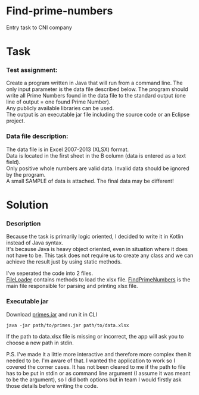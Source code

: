 # Find-prime-numbers
Entry task to CNI company

# Task
### Test assignment:
Create a program written in Java that will run from a command line. The only input parameter is the data file described below.
The program should write all Prime Numbers found in the data file to the standard output (one line of output = one found Prime Number).  
Any publicly available libraries can be used.  
The output is an executable jar file including the source code or an Eclipse project.
 
### Data file description:
The data file is in Excel 2007-2013 (XLSX) format.  
Data is located in the first sheet in the B column (data is entered as a text field).  
Only positive whole numbers are valid data. Invalid data should be ignored by the program.  
A small SAMPLE of data is attached. The final data may be different!

# Solution
### Description
Because the task is primarily logic oriented, I decided to write it in Kotlin instead of Java syntax.  
It's because Java is heavy object oriented, even in situation where it does not have to be. This task does not require us to create any class and we can achieve the result just by using static methods.  
  
I've seperated the code into 2 files.  
[FileLoader](https://github.com/Vergil333/Find-prime-numbers/blob/master/src/main/kotlin/FileLoader.kt) contains methods to load the xlsx file.
[FindPrimeNumbers](https://github.com/Vergil333/Find-prime-numbers/blob/master/src/main/kotlin/FindPrimeNumbers.kt) is the main file responsible for parsing and printing xlsx file.  
  
### Executable jar
Download [primes.jar](https://github.com/Vergil333/Find-prime-numbers/releases/download/v1.0/primes.jar) and run it in CLI  
```console
java -jar path/to/primes.jar path/to/data.xlsx
```
If the path to data.xlsx file is missing or incorrect, the app will ask you to choose a new path in stdin.
  
P.S. I've made it a little more interactive and therefore more complex then it needed to be. I'm aware of that. I wanted the application to work so I covered the corner cases. It has not been cleared to me if the path to file has to be put in stdin or as command line argument (I assume it was meant to be the argument), so I did both options but in team I would firstly ask those details before writing the code.
